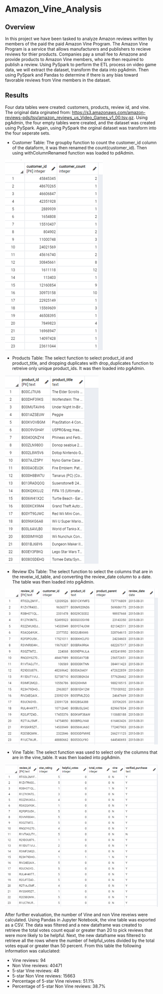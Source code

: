 # Amazon_Vine_Analysis

## Overview 
In this project we have been tasked to analyze Amazon reviews written by members of the paid the paid Amazon Vine Program.  The Amazon Vine Program is a service that allows manufacturers and publishers to recieve reviews for thier products.  Companies pay a small fee to Amazone and provide products to Amazon Vine members, who are then required to publish a review. Using PySpark to perform the ETL process on video game data, we will extract the dataset, transform the data into pgAdmin.  Then using PySpark and Pandas to determine if there is any bias toward favorable reviews from Vine members in the dataset. 


## Results
Four data tables were created: customers, products, review id, and vine.  The original data orginated from: https://s3.amazonaws.com/amazon-reviews-pds/tsv/amazon_reviews_us_Video_Games_v1_00.tsv.gz.  Using pgAdmin, the four empty tables were created, and the dataset was created using PySpark. Again, using PySpark the orginal dataset was transform into the four seperate sets. 

- Customer Table: The groupby function to count the customer_id column of the dataform, it was then renamed the count(customer_id).  Then using withColumnRenamed function was loaded to pdAdmin.

![image](https://github.com/snkty8/Amazon_Vine_Analysis/blob/main/images/customers_table.png)

- Products Table:  The select function to select product_id and product_title, and dropping duplicates with drop_duplicates function to retreive only unique product_ids. It was then loaded into pgAdmin.

![image](https://github.com/snkty8/Amazon_Vine_Analysis/blob/main/images/product_table.png)

- Review IDs Table: The select function to select the columns that are in the reveiw_id_table, and converting the review_date column to a date.  The table was then loaded into pgAdmin.

![image](https://github.com/snkty8/Amazon_Vine_Analysis/blob/main/images/review_id_table.png)

- Vine Table: The select function was used to select only the columns that are in the vine_table.  It was then loaded into pgAdmin.

![image](https://github.com/snkty8/Amazon_Vine_Analysis/blob/main/images/vine_table.png)

After further evaluation, the number of Vine and non Vine reveiws were calculated. Using Pandas in Jupyter Notebook, the vine table was exported as a CSV.  The data was filtered and a new dataframe was created to retrieve the total votes count equal or greater than 20 to pick reviews that were more likely to be helpful. Next, the new dataframe was filtered to retrieve all the rows where the number of helpful_votes divided by the total votes equal or greater than 50 percent. From this table the following information was caluclated: 

- Vine reviews: 94
- Non Vine reviews: 40471
- 5-star Vine reviews: 48
- 5-star Non Vine reviews: 15663
- Percentage of 5-star Vine reivews: 51.1%
- Percentage of 5-star Non Vine reviews: 38.7%